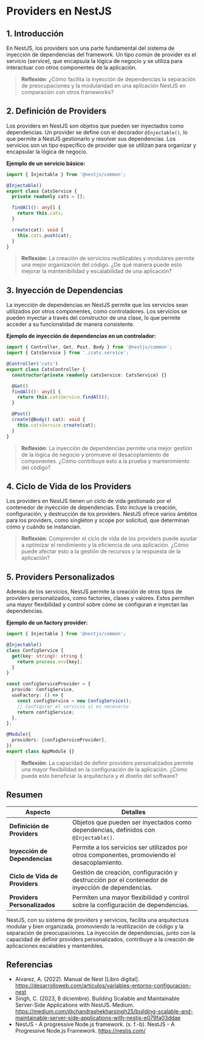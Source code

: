 # Providers en NestJS

## 1. Introducción

En NestJS, los providers son una parte fundamental del sistema de inyección de dependencias del framework. Un tipo común de provider es el servicio (service), que encapsula la lógica de negocio y se utiliza para interactuar con otros componentes de la aplicación.

> **Reflexión**: ¿Cómo facilita la inyección de dependencias la separación de preocupaciones y la modularidad en una aplicación NestJS en comparación con otros frameworks?

## 2. Definición de Providers

Los providers en NestJS son objetos que pueden ser inyectados como dependencias. Un provider se define con el decorador `@Injectable()`, lo que permite a NestJS gestionarlo y resolver sus dependencias. Los servicios son un tipo específico de provider que se utilizan para organizar y encapsular la lógica de negocio.

**Ejemplo de un servicio básico:**

```typescript
import { Injectable } from '@nestjs/common';

@Injectable()
export class CatsService {
  private readonly cats = [];

  findAll(): any[] {
    return this.cats;
  }

  create(cat): void {
    this.cats.push(cat);
  }
}
```

> **Reflexión**: La creación de servicios reutilizables y modulares permite una mejor organización del código. ¿De qué manera puede esto mejorar la mantenibilidad y escalabilidad de una aplicación?

## 3. Inyección de Dependencias

La inyección de dependencias en NestJS permite que los servicios sean utilizados por otros componentes, como controladores. Los servicios se pueden inyectar a través del constructor de una clase, lo que permite acceder a su funcionalidad de manera consistente.

**Ejemplo de inyección de dependencias en un controlador:**

```typescript
import { Controller, Get, Post, Body } from '@nestjs/common';
import { CatsService } from './cats.service';

@Controller('cats')
export class CatsController {
  constructor(private readonly catsService: CatsService) {}

  @Get()
  findAll(): any[] {
    return this.catsService.findAll();
  }

  @Post()
  create(@Body() cat): void {
    this.catsService.create(cat);
  }
}
```

> **Reflexión**: La inyección de dependencias permite una mejor gestión de la lógica de negocio y promueve el desacoplamiento de componentes. ¿Cómo contribuye esto a la prueba y mantenimiento del código?

## 4. Ciclo de Vida de los Providers

Los providers en NestJS tienen un ciclo de vida gestionado por el contenedor de inyección de dependencias. Esto incluye la creación, configuración, y destrucción de los providers. NestJS ofrece varios ámbitos para los providers, como singleton y scope por solicitud, que determinan cómo y cuándo se instancian.

> **Reflexión**: Comprender el ciclo de vida de los providers puede ayudar a optimizar el rendimiento y la eficiencia de una aplicación. ¿Cómo puede afectar esto a la gestión de recursos y la respuesta de la aplicación?

## 5. Providers Personalizados

Además de los servicios, NestJS permite la creación de otros tipos de providers personalizados, como factories, clases y valores. Estos permiten una mayor flexibilidad y control sobre cómo se configuran e inyectan las dependencias.

**Ejemplo de un factory provider:**

```typescript
import { Injectable } from '@nestjs/common';

@Injectable()
class ConfigService {
  get(key: string): string {
    return process.env[key];
  }
}

const configServiceProvider = {
  provide: ConfigService,
  useFactory: () => {
    const configService = new ConfigService();
    // Configurar el servicio si es necesario
    return configService;
  },
};

@Module({
  providers: [configServiceProvider],
})
export class AppModule {}
```

> **Reflexión**: La capacidad de definir providers personalizados permite una mayor flexibilidad en la configuración de la aplicación. ¿Cómo puede esto beneficiar la arquitectura y el diseño del software?

## Resumen

| Aspecto                        | Detalles                                                                                         |
| ------------------------------ | ------------------------------------------------------------------------------------------------ |
| **Definición de Providers**    | Objetos que pueden ser inyectados como dependencias, definidos con `@Injectable()`.              |
| **Inyección de Dependencias**  | Permite a los servicios ser utilizados por otros componentes, promoviendo el desacoplamiento.    |
| **Ciclo de Vida de Providers** | Gestión de creación, configuración y destrucción por el contenedor de inyección de dependencias. |
| **Providers Personalizados**   | Permiten una mayor flexibilidad y control sobre la configuración de dependencias.                |

NestJS, con su sistema de providers y servicios, facilita una arquitectura modular y bien organizada, promoviendo la reutilización de código y la separación de preocupaciones. La inyección de dependencias, junto con la capacidad de definir providers personalizados, contribuye a la creación de aplicaciones escalables y mantenibles.

## Referencias

- Alvarez, A. (2022). Manual de Nest [Libro digital]. https://desarrolloweb.com/articulos/variables-entorno-configuracion-nest
- Singh, C. (2023, 8 diciembre). Building Scalable and Maintainable Server-Side Applications with NestJS. Medium. https://medium.com/@chandrashekharsingh25/building-scalable-and-maintainable-server-side-applications-with-nestjs-e079fa03ddae
- NestJS - A progressive Node.js framework. (s. f.-b). NestJS - A Progressive Node.js Framework. https://nestjs.com/
